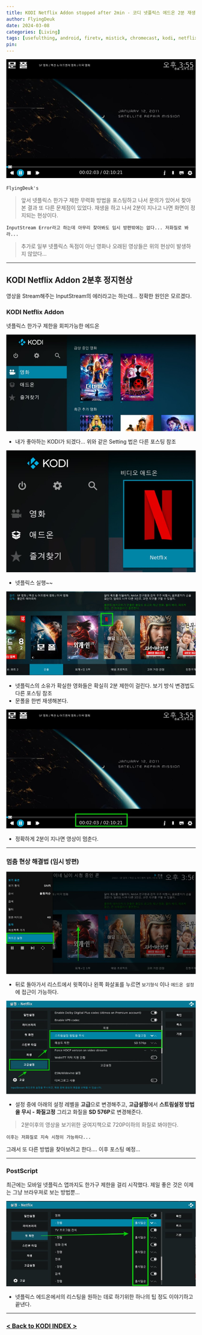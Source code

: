 ```yaml
---
title: KODI Netflix Addon stopped after 2min - 코디 넷플릭스 에드온 2분 재생 후 멈춤 해결법 (Feat. FireTV, Xiaomi MiStick, KODI, Neflix) <2024.3.8 Updated>
author: FlyingDeuk
date: 2024-03-08 
categories: [Living]
tags: [usefulthing, android, firetv, mistick, chromecast, kodi, netflix]
pin:
---
```


![error](/img/living/kodi/2minerror8.jpg)


`FlyingDeuk's`
> 앞서 넷플릭스 한가구 제한 무력화 방법을 포스팅하고 나서 문의가 있어서 찾아본 결과 또 다른 문제점이 있었다. 재생을 하고 나서 2분이 지나고 나면 화면이 정지되는 현상이다. 

`InputStream Error라고 하는데 아무리 찾아봐도 임시 방편밖에는 없다... 저화질로 봐라...`

> 추가로 일부 넷플릭스 독점이 아닌 영화나 오래된 영상들은 위의 현상이 발생하지 않았다...

-----------

## KODI Netflix Addon 2분후 정지현상
영상을 Stream해주는 InputStream의 에러라고는 하는데... 정확한 원인은 모르겠다. 

### KODI Netflix Addon
넷플릭스 한가구 제한을 회피가능한 에드온

![error](/img/living/kodi/2minerror1.jpg)
- 내가 좋아하는 KODI가 되겠다... 위와 같은 Setting 법은 다른 포스팅 참조

![error](/img/living/kodi/2minerror2.jpg)
- 넷플릭스 실행~~

![error](/img/living/kodi/2minerror3.jpg)
- 넷플릭스의 소유가 확실한 영화들은 확실히 2분 제한이 걸린다. 보기 방식 변경법도 다른 포스팅 참조
- 문폴을 한번 재생해본다. 

![error](/img/living/kodi/2minerror4.jpg)
- 정확하게 2분이 지나면 영상이 멈춘다. 

----------

### 멈춤 현상 해결법 (임시 방편)

![error](/img/living/kodi/2minerror5.jpg)
- 뒤로 돌아가서 리스트에서 윗쪽이나 왼쪽 화살표를 누르면 `보기형식` 이나 `에드온 설정`에 접근이 가능하다. 

![error](/img/living/kodi/2minerror6.jpg)
- 설정 중에 아래의 설정 레벨을 **고급**으로 변경해주고, **고급설정**에서 **스트림설정 방법을 무시 - 화질고정** 그리고 화질을 **SD 576P**로 변경해준다. 

> 2분이후의 영상을 보기위한 궁여지책으로 720P이하의 화질로 봐야한다. 

`이후는 저화질로 지속 시청이 가능하다...` 

그래서 또 다른 방법을 찾아보려고 한다.... 이후 포스팅 예정...

---------

### PostScript
최근에는 모바일 넷플릭스 앱까지도 한가구 제한을 걸리 시작했다. 제일 좋은 것은 이제는 그냥 브라우져로 보는 방법뿐...

![error](/img/living/kodi/2minerror7.jpg)
- 넷플릭스 에드온에서의 리스팅을 원하는 데로 하기위한 하나의 팁 정도 이야기하고 끝낸다. 

-----------

### [< Back to KODI INDEX >](/posts/KODI/)

